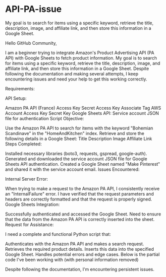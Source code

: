 # API-PA-issue
My goal is to search for items using a specific keyword, retrieve the title, description, image, and affiliate link, and then store this information in a Google Sheet.


Hello GitHub Community,

I am a beginner trying to integrate Amazon's Product Advertising API (PA API) with Google Sheets to fetch product information. My goal is to search for items using a specific keyword, retrieve the title, description, image, and affiliate link, and then store this information in a Google Sheet. Despite following the documentation and making several attempts, I keep encountering issues and need your help to get this working correctly.

Requirements:

API Setup:

Amazon PA API (France)
Access Key
Secret Access Key
Associate Tag
AWS Account
Access Key
Secret Key
Google Sheets API:
Service account JSON file for authentication
Script Objective:

Use the Amazon PA API to search for items with the keyword "Bohemian Scandinave" in the "HomeAndKitchen" index.
Retrieve and store the following details in a Google Sheet:
Title
Description
Image
Affiliate Link
Steps Completed:

Installed necessary libraries (boto3, requests, gspread, google-auth).
Generated and downloaded the service account JSON file for Google Sheets API authentication.
Created a Google Sheet named "Make Pinterest" and shared it with the service account email.
Issues Encountered:

Internal Server Error:

When trying to make a request to the Amazon PA API, I consistently receive an "InternalFailure" error.
I have verified that the request parameters and headers are correctly formatted and that the request is properly signed.
Google Sheets Integration:

Successfully authenticated and accessed the Google Sheet.
Need to ensure that the data from the Amazon PA API is correctly inserted into the sheet.
Request for Assistance:

I need a complete and functional Python script that:

Authenticates with the Amazon PA API and makes a search request.
Retrieves the required product details.
Inserts this data into the specified Google Sheet.
Handles potential errors and edge cases.
Below is the partial code I've been working with (with personal information removed)

Despite following the documentation, I'm encountering persistent issues.
